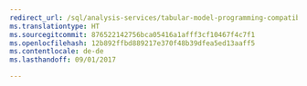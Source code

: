 ```yaml
---
redirect_url: /sql/analysis-services/tabular-model-programming-compatibility-levels-1050-1103/tabular-model-programming-for-compatibility-levels-1050-through-1103
ms.translationtype: HT
ms.sourcegitcommit: 876522142756bca05416a1afff3cf10467f4c7f1
ms.openlocfilehash: 12b892ffbd889217e370f48b39dfea5ed13aaff5
ms.contentlocale: de-de
ms.lasthandoff: 09/01/2017

---
```


